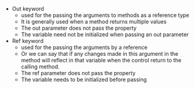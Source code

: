 * Out keyword
    * used for the passing the arguments to methods as a reference type
    * It is generally used when a method returns multiple values
    * The out parameter does not pass the property
    * The variable need not be initialized when passing an out parameter
* Ref keyword
    * used for the passing the arguments by a reference
    * Or we can say that if any changes made in this argument in the method will reflect in that variable when the control return to the calling method.
    * The ref parameter does not pass the property
    * The variable needs to be initialized before passing 